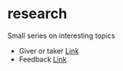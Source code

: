 # research
Small series on interesting topics



- Giver or taker [Link](./Givers_Takers_Matchers/README.md)
- Feedback [Link](./Feedback/README.md)

